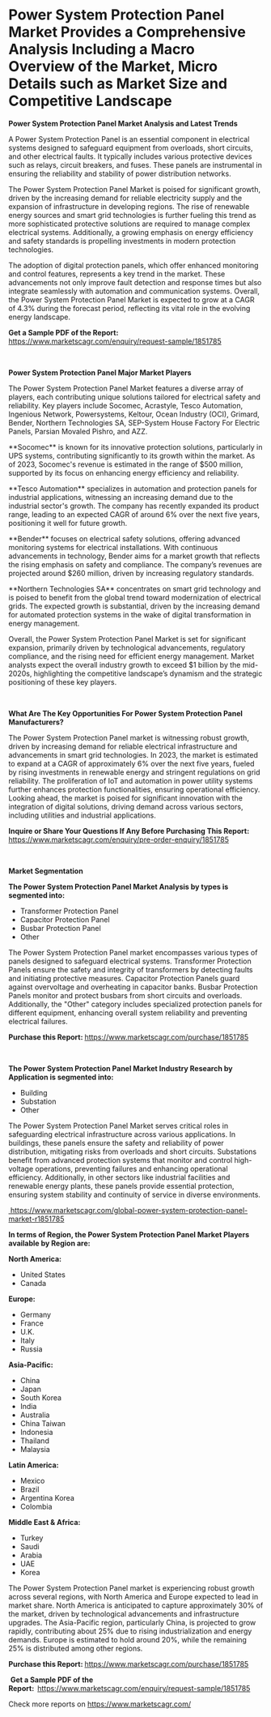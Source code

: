 <p><h1>Power System Protection Panel Market Provides a Comprehensive Analysis Including a Macro Overview of the Market, Micro Details such as Market Size and Competitive Landscape</h1></p><p><strong>Power System Protection Panel Market Analysis and Latest Trends</strong></p>
<p><p>A Power System Protection Panel is an essential component in electrical systems designed to safeguard equipment from overloads, short circuits, and other electrical faults. It typically includes various protective devices such as relays, circuit breakers, and fuses. These panels are instrumental in ensuring the reliability and stability of power distribution networks.</p><p>The Power System Protection Panel Market is poised for significant growth, driven by the increasing demand for reliable electricity supply and the expansion of infrastructure in developing regions. The rise of renewable energy sources and smart grid technologies is further fueling this trend as more sophisticated protective solutions are required to manage complex electrical systems. Additionally, a growing emphasis on energy efficiency and safety standards is propelling investments in modern protection technologies.</p><p>The adoption of digital protection panels, which offer enhanced monitoring and control features, represents a key trend in the market. These advancements not only improve fault detection and response times but also integrate seamlessly with automation and communication systems. Overall, the Power System Protection Panel Market is expected to grow at a CAGR of 4.3% during the forecast period, reflecting its vital role in the evolving energy landscape.</p></p>
<p><strong>Get a Sample PDF of the Report:&nbsp;</strong> <a href="https://www.marketscagr.com/enquiry/request-sample/1851785?utm_campaign=1901&utm_medium=2&utm_source=Github&utm_content=ia&utm_term=07012025&utm_id=power-system-protection-panel">https://www.marketscagr.com/enquiry/request-sample/1851785</a></p>
<p>&nbsp;</p>
<p><strong>Power System Protection Panel Major Market Players</strong></p>
<p><p>The Power System Protection Panel Market features a diverse array of players, each contributing unique solutions tailored for electrical safety and reliability. Key players include Socomec, Acrastyle, Tesco Automation, Ingenious Network, Powersystems, Keltour, Ocean Industry (OCI), Grimard, Bender, Northern Technologies SA, SEP-System House Factory For Electric Panels, Parsian Movaled Pishro, and AZZ.</p><p>**Socomec** is known for its innovative protection solutions, particularly in UPS systems, contributing significantly to its growth within the market. As of 2023, Socomec's revenue is estimated in the range of $500 million, supported by its focus on enhancing energy efficiency and reliability.</p><p>**Tesco Automation** specializes in automation and protection panels for industrial applications, witnessing an increasing demand due to the industrial sector's growth. The company has recently expanded its product range, leading to an expected CAGR of around 6% over the next five years, positioning it well for future growth.</p><p>**Bender** focuses on electrical safety solutions, offering advanced monitoring systems for electrical installations. With continuous advancements in technology, Bender aims for a market growth that reflects the rising emphasis on safety and compliance. The company’s revenues are projected around $260 million, driven by increasing regulatory standards.</p><p>**Northern Technologies SA** concentrates on smart grid technology and is poised to benefit from the global trend toward modernization of electrical grids. The expected growth is substantial, driven by the increasing demand for automated protection systems in the wake of digital transformation in energy management.</p><p>Overall, the Power System Protection Panel Market is set for significant expansion, primarily driven by technological advancements, regulatory compliance, and the rising need for efficient energy management. Market analysts expect the overall industry growth to exceed $1 billion by the mid-2020s, highlighting the competitive landscape’s dynamism and the strategic positioning of these key players.</p></p>
<p>&nbsp;</p>
<p><strong>What Are The Key Opportunities For Power System Protection Panel Manufacturers?</strong></p>
<p><p>The Power System Protection Panel market is witnessing robust growth, driven by increasing demand for reliable electrical infrastructure and advancements in smart grid technologies. In 2023, the market is estimated to expand at a CAGR of approximately 6% over the next five years, fueled by rising investments in renewable energy and stringent regulations on grid reliability. The proliferation of IoT and automation in power utility systems further enhances protection functionalities, ensuring operational efficiency. Looking ahead, the market is poised for significant innovation with the integration of digital solutions, driving demand across various sectors, including utilities and industrial applications.</p></p>
<p><strong>Inquire or Share Your Questions If Any Before Purchasing This Report:</strong> <a href="https://www.marketscagr.com/enquiry/pre-order-enquiry/1851785?utm_campaign=1901&utm_medium=2&utm_source=Github&utm_content=ia&utm_term=07012025&utm_id=power-system-protection-panel">https://www.marketscagr.com/enquiry/pre-order-enquiry/1851785</a></p>
<p>&nbsp;</p>
<p><strong>Market Segmentation</strong></p>
<p><strong>The Power System Protection Panel Market Analysis by types is segmented into:</strong></p>
<p><ul><li>Transformer Protection Panel</li><li>Capacitor Protection Panel</li><li>Busbar Protection Panel</li><li>Other</li></ul></p>
<p><p>The Power System Protection Panel market encompasses various types of panels designed to safeguard electrical systems. Transformer Protection Panels ensure the safety and integrity of transformers by detecting faults and initiating protective measures. Capacitor Protection Panels guard against overvoltage and overheating in capacitor banks. Busbar Protection Panels monitor and protect busbars from short circuits and overloads. Additionally, the "Other" category includes specialized protection panels for different equipment, enhancing overall system reliability and preventing electrical failures.</p></p>
<p><strong>Purchase this Report:&nbsp;</strong><a href="https://www.marketscagr.com/purchase/1851785?utm_campaign=1901&utm_medium=2&utm_source=Github&utm_content=ia&utm_term=07012025&utm_id=power-system-protection-panel">https://www.marketscagr.com/purchase/1851785</a></p>
<p>&nbsp;</p>
<p><strong>The Power System Protection Panel Market Industry Research by Application is segmented into:</strong></p>
<p><ul><li>Building</li><li>Substation</li><li>Other</li></ul></p>
<p><p>The Power System Protection Panel Market serves critical roles in safeguarding electrical infrastructure across various applications. In buildings, these panels ensure the safety and reliability of power distribution, mitigating risks from overloads and short circuits. Substations benefit from advanced protection systems that monitor and control high-voltage operations, preventing failures and enhancing operational efficiency. Additionally, in other sectors like industrial facilities and renewable energy plants, these panels provide essential protection, ensuring system stability and continuity of service in diverse environments.</p></p>
<p><a href="https://www.marketscagr.com/global-power-system-protection-panel-market-r1851785?utm_campaign=1901&utm_medium=2&utm_source=Github&utm_content=ia&utm_term=07012025&utm_id=power-system-protection-panel">&nbsp;https://www.marketscagr.com/global-power-system-protection-panel-market-r1851785</a></p>
<p><strong>In terms of Region, the Power System Protection Panel Market Players available by Region are:</strong></p>
<p>
    <p> <strong> North America: </strong>
        <ul>
            <li>United States</li>
            <li>Canada</li>
        </ul>
        </p> 
    <p> <strong> Europe: </strong>
        <ul>
            <li>Germany</li>
            <li>France</li>
            <li>U.K.</li>
            <li>Italy</li>
            <li>Russia</li>
        </ul>
        </p> 
    <p> <strong> Asia-Pacific: </strong>
        <ul>
            <li>China</li>
            <li>Japan</li>
            <li>South Korea</li>
            <li>India</li>
            <li>Australia</li>
            <li>China Taiwan</li>
            <li>Indonesia</li>
            <li>Thailand</li>
            <li>Malaysia</li>
        </ul>
        </p> 
    <p> <strong> Latin America: </strong>
        <ul>
            <li>Mexico</li>
            <li>Brazil</li>
            <li>Argentina Korea</li>
            <li>Colombia</li>
        </ul>
        </p> 
    <p> <strong> Middle East & Africa: </strong>
        <ul>
            <li>Turkey</li>
            <li>Saudi</li>
            <li>Arabia</li>
            <li>UAE</li>
            <li>Korea</li>
        </ul>
    </p>
    </p>
<p><p>The Power System Protection Panel market is experiencing robust growth across several regions, with North America and Europe expected to lead in market share. North America is anticipated to capture approximately 30% of the market, driven by technological advancements and infrastructure upgrades. The Asia-Pacific region, particularly China, is projected to grow rapidly, contributing about 25% due to rising industrialization and energy demands. Europe is estimated to hold around 20%, while the remaining 25% is distributed among other regions.</p></p>
<p><strong>Purchase this Report: </strong><a href="https://www.marketscagr.com/purchase/1851785?utm_campaign=1901&utm_medium=2&utm_source=Github&utm_content=ia&utm_term=07012025&utm_id=power-system-protection-panel">https://www.marketscagr.com/purchase/1851785</a></p>
<p>&nbsp;<strong>Get a Sample PDF of the Report:&nbsp;&nbsp;</strong><a href="https://www.marketscagr.com/enquiry/request-sample/1851785?utm_campaign=1901&utm_medium=2&utm_source=Github&utm_content=ia&utm_term=07012025&utm_id=power-system-protection-panel">https://www.marketscagr.com/enquiry/request-sample/1851785</a></p>
<p><strong></strong></p>
<p>Check more reports on <a href="https://www.marketscagr.com/?utm_campaign=1901&utm_medium=2&utm_source=Github&utm_content=ia&utm_term=07012025&utm_id=power-system-protection-panel">https://www.marketscagr.com/</a></p>